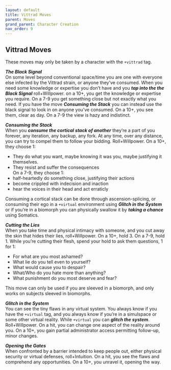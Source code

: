 ```yaml
---
layout: default
title: Vittrad Moves
parent: Moves
grand_parent: Character Creation
nav_order: 9
---
```


## Vittrad Moves

These moves may only be taken by a character with the `+vittrad` tag.

**_The Black Signal_**  
On some level beyond conventional space/time you are one with everyone else infected by the Vittrad strain, or anyone they’ve consumed. When you need some knowledge or expertise you don’t have and you **_tap into the the Black Signal_** roll+Willpower. on a 10+, you get the knowledge or expertise you require. On a 7-9 you get something close but not exactly what you need. If you have the move **_Consuming the Stack_** you can instead use the black signal to look in on anyone you’ve consumed. On a 10+, you see them, clear as day. On a 7-9 the view is hazy and indistinct.

**_Consuming the Stack_**  
When you **_consume the cortical stack of another_** they’re a part of you forever, any iteration, any backup, any fork. At any time, over any distance, you can try to compel them to follow your bidding. Roll+Willpower. On a 10+, they choose 1:

- They do what you want, maybe knowing it was you, maybe justifying it themselves.
- They resist and suffer the consequences  
  On a 7-9, they choose 1:
- half-heartedly do something close, justifying their actions
- become crippled with indecision and inaction
- hear the voices in their head and act erraticly

Consuming a cortical stack can be done through ascension-splicing, or consuming their ego in a `+virtual` environment using **_Glitch in the System_** or if you’re in a biomorph you can physically swallow it by **_taking a chance_** using Somatics.

**_Cutting the Lies_**  
When you take time and physical intimacy with someone, and you cut away the skin that hides their lies, roll+Willpower. On a 10+, hold 3. On a 7-9, hold 1. While you’re cutting their flesh, spend your hold to ask them questions, 1 for 1:

- For what are you most ashamed?
- What lie do you tell even to yourself?
- What would cause you to despair?
- What/Who do you hate more than anything?
- What punishment do you most deserve and fear?

This move can only be used if you are sleeved in a biomorph, and only works on subjects sleeved in biomorphs.

**_Glitch in the System_**  
You can see the tiny flaws in any virtual system. You always know if you have the `+virtual` tag, and you always know if you’re in a simulspace or some other virtual reality. While `+virtual` you can **_glitch the system_**. Roll+Willpower. On a hit, you can change one aspect of the reality around you. On a 10+, you gain partial administrator access permitting follow-up, minor changes.

**_Opening the Gates_**  
When confronted by a barrier intended to keep people out, either physical security or virtual defenses, roll+Intuition. On a hit, you see the flaws and comprehend any opportunities. On a 10+, you unravel it, opening the way.
